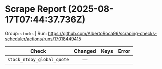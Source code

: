 # Scrape Report (2025-08-17T07:44:37.736Z)

Group: `stocks`  |  Run: https://github.com/AlbertoRoca96/scraping-checks-scheduler/actions/runs/17018449415

| Check | Changed | Keys | Error |
|---|:---:|:--|:--|
| `stock_ntdoy_global_quote` | — |  |  |
